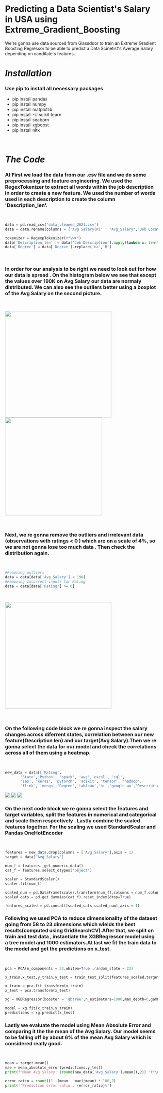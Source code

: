 # Predicting a Data Scientist's Salary in USA using Extreme_Gradient_Boosting

We're gonna use data sourced from Glassdoor to train an Extreme Gradient Boosting Regressor to be able to predict a Data Scinetist's Average Salary depending on canditate's features.

#  _Installation_

### Use pip to install all necessary packages
- pip install pandas
- pip install numpy
- pip install matplotlib
- pip install -U scikit-learn
- pip install seaborn
- pip install xgboost
- pip install nltk
<br/>

# _The Code_
### At First we load the data from our .csv file and we do some preprocessing and feature engineering. We used the RegexTokenizer to extract all words within the job description in order to create a new feature. We used  the number of words used in each description to create the column 'Description_len'.
<br/> 

```python
data = pd.read_csv('data_cleaned_2021.csv')
data = data.rename(columns = {'Avg Salary(K)' : "Avg_Salary","Job Location" : "State","Lower Salary" : "Min_Salary","Upper Salary" : "Max_Salary"})

tokenizer = RegexpTokenizer(r"\w+")
data['Description_len'] = data['Job Description'].apply(lambda x: len(tokenizer.tokenize(x)))
data['Degree'] = data['Degree'].replace('na','B')
```
<br/>    

### In order for our analysis to be right we need to look out for how our data is spread . On the histogram below we see that except the values over 190K on Avg Salary our data are normaly distributed. We can also see the outliers better using a boxplot of the Avg Salary on the second picture.
<br/>

<p float="left">
  <img src="hist1.png" width="350" />
  <img src="boxplot.png" width="320" /> 
</p>

<br/> 

### Next, we re gonna remove the outliers and irrelevant data (observations with ratings < 0 ) which are on a scale of 4%, so we are not gonna lose too much data . Then check the distribution again.
<br/> 

```python
#Removing outliers
data = data[data['Avg_Salary'] < 190]
#Removing Incorrect inputs for Rating
data = data[data['Rating'] >= 0]
```
<br/>
<p float="left">
  <img src="hist2.png" width="350" /> 
</p>
<br/>    

### On the following code block we re gonna inspect the salary changes across diferrent states, correlation between our new feature(Description len) and our target(Avg Salary).Then we re gonna select the data for our model and check the correlations across all of them using a heatmap.
<br/>

```python
new_data = data[['Rating',
       'State','Python', 'spark', 'aws','excel', 'sql',
       'sas', 'keras', 'pytorch', 'scikit', 'tensor', 'hadoop',
       'flink', 'mongo','Degree','tableau','bi','google_an','Description_len','Avg_Salary']]
```
![](corrplot.png)
![](states.png)
![](heatmap.png)
 
### On the next code block we re gonna select the features and target variables, split the features in numerical and categorical and scale them respectively . Lastly combine the scaled features together. For the scaling we used StandardScaler and Pandas OneHotEncoder 
<br/>

```python
features = new_data.drop(columns = ['Avg_Salary'],axis = 1)
target = data['Avg_Salary']

num_f = features._get_numeric_data()
cat_f = features.select_dtypes('object')

scaler = StandardScaler()
scaler.fit(num_f)

scaled_num = pd.DataFrame(scaler.transform(num_f),columns = num_f.columns).reset_index(drop=True)
scaled_cats = pd.get_dummies(cat_f).reset_index(drop=True)

features_scaled = pd.concat([scaled_cats,scaled_num],axis = 1)
```


 
### Following we used PCA to reduce dimensionality of the dataset going from 58 to 23 dimensions which wields the best results(computed using GridSearchCV).After that, we split on train and test data , instantiate the XGBRegressor model using a tree model and 1000 estimators.At last we fit the train data to the model  and get the predictions on x_test.
<br/>

```python
pca = PCA(n_components = 23,whiten=True ,random_state = 23)

x_train,x_test,y_train,y_test = train_test_split(features_scaled,target , test_size = 0.2 , random_state = 23)

x_train = pca.fit_transform(x_train)
x_test = pca.transform(x_test)

xg = XGBRegressor(booster = 'gbtree',n_estimators=1000,max_depth=6,gamma = 0, eta=0.1, subsample=0.9, colsample_bytree=0.5,eval_metric =['mae'],random_state = 23)

model = xg.fit(x_train,y_train)
predictions = xg.predict(x_test)
```
### Lastly we evaluate the model using Mean Absolute Error and comparing it the the mean of the Avg Salary. Our model seems to be falling off by about 6% of the mean Avg Salary which is considered really good.
<br/>

```python
mean = target.mean()  
mae = mean_absolute_error(predictions,y_test)
print(f"Mean Avg Salary: {round(new_data['Avg_Salary'].mean(),2)} "f"\nMean Absolute Error: {round(mae,2)}")

error_ratio = round((1 -(mean - mae)/mean) * 100,2)
print(f"Prediction error ratio : {error_ratio}%")
```